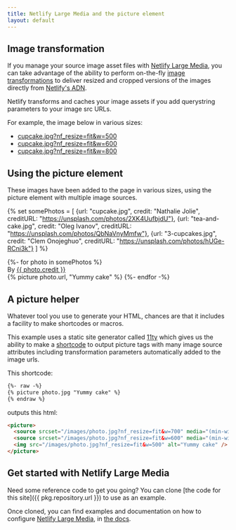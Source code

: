 ```yaml
---
title: Netlify Large Media and the picture element
layout: default
---
```



## Image transformation

If you manage your source image asset files with [Netlify Large Media](https://www.netlify.com/features/large-media/), you can take advantage of the ability to perform on-the-fly [image transformations](https://www.netlify.com/docs/image-transformation/) to deliver resized and cropped versions of the images directly from [Netlify's ADN](https://www.netlify.com/features/adn/).

Netlify transforms and caches your image assets if you add querystring parameters to your image src URLs.

For example, the image below in various sizes:

- [cupcake.jpg?nf_resize=fit&w=500](/images/cupcake.jpg?nf_resize=fit&w=500)
- [cupcake.jpg?nf_resize=fit&w=600](/images/cupcake.jpg?nf_resize=fit&w=600)
- [cupcake.jpg?nf_resize=fit&w=800](/images/cupcake.jpg?nf_resize=fit&w=800)


## Using the picture element

These images have been added to the page in various sizes, using the picture element with multiple image sources.

{% set somePhotos = [
  {url: "cupcake.jpg", credit: "Nathalie Jolie", creditURL: "https://unsplash.com/photos/2XK4UufbjdU"},
  {url: "tea-and-cake.jpg", credit: "Oleg Ivanov", creditURL: "https://unsplash.com/photos/QbNaVnyMmfw"},
  {url: "3-cupcakes.jpg", credit: "Clem Onojeghuo", creditURL: "https://unsplash.com/photos/hUGe-RCni3k"}
] %}

<section class="post-teaser">
{%- for photo in somePhotos %}
  <div class="credit">By <a href="{{ photo.creditURL }}" target="_BLANK" rel="noopener"> {{ photo.credit }}</a></div>
  {% picture photo.url, "Yummy cake" %}
{%- endfor -%}
</section >


## A picture helper

Whatever tool you use to generate your HTML, chances are that it includes a facility to make shortcodes or macros.

This example uses a static site generator called [11ty](https://www.11ty.io) which gives us the ability to make a [shortcode](https://www.11ty.io/docs/shortcodes/) to output picture tags with many image source attributes including  transformation parameters automatically added to the image urls.

This shortcode:

```html
{%- raw -%}
{% picture photo.jpg "Yummy cake" %}
{% endraw %}
```

outputs this html:

```html
<picture>
  <source srcset="/images/photo.jpg?nf_resize=fit&w=700" media="(min-width: 1200px)">
  <source srcset="/images/photo.jpg?nf_resize=fit&w=600" media="(min-width: 740px)">
  <img src="/images/photo.jpg?nf_resize=fit&w=500" alt="Yummy cake" />
</picture>
```


## Get started with Netlify Large Media

Need some reference code to get you going? You can clone [the code for this site]({{ pkg.repository.url }}) to use as an example.

Once cloned, you can find examples and documentation on how to configure [Netlify Large Media](https://www.netlify.com/features/large-media/), in [the docs](https://www.netlify.com/docs/large-media/).

